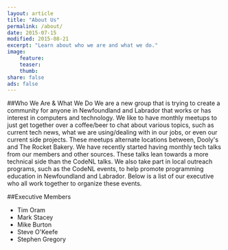 ```yaml
---
layout: article
title: "About Us"
permalink: /about/
date: 2015-07-15
modified: 2015-08-21
excerpt: "Learn about who we are and what we do."
image:
    feature:
    teaser:
    thumb:
share: false
ads: false
---
```

<!--
This page is still a work in progress.

##History

##Goals
We are a new group that is trying to create a community for anyone in Newfoundland and Labrador that works or has interest in computers and technology.

##Mission Statement
-->

##Who We Are & What We Do
We are a new group that is trying to create a community for anyone in Newfoundland and Labrador that works or has interest in computers and technology. We like to have monthly meetups to just get together over a coffee/beer to chat about various topics, such as current tech news, what we are using/dealing with in our jobs, or even our current side projects. These meetups alternate locations between, Dooly's and The Rocket Bakery. We have recently started having monthly tech talks from our members and other sources. These talks lean towards a more technical side than the CodeNL talks. We also take part in local outreach programs, such as the CodeNL events, to help promote programming education in Newfoundland and Labrador. Below is a list of our executive who all work together to organize these events.

##Executive Members
- Tim Oram
- Mark Stacey
- Mike Burton
- Steve O'Keefe
- Stephen Gregory
